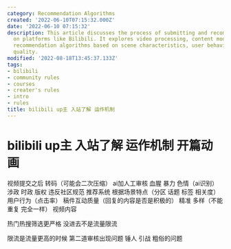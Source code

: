 ```yaml
---
category: Recommendation Algorithms
created: '2022-06-10T07:15:32.000Z'
date: '2022-06-10 07:15:32'
description: This article discusses the process of submitting and recommending videos
  on platforms like Bilibili. It explores video processing, content moderation, and
  recommendation algorithms based on scene characteristics, user behavior, and content
  quality.
modified: '2022-08-18T13:45:37.133Z'
tags:
- bilibili
- community rules
- courses
- creater's rules
- intro
- rules
title: bilibili up主 入站了解 运作机制
---
```


# bilibili up主 入站了解 运作机制 开篇动画

视频提交之后 转码（可能会二次压缩）
ai加人工审核 血腥 暴力 色情（ai识别）
涉政 时政 版权 违反社区规范
推荐系统
根据场景特点（分区 话题 标签 相关度） 用户行为（点击率） 稿件互动质量（回复的内容是否是积极的）
精准 多样（不能重复 完全一样） 视频内容

热门热搜筛选更严格 没进去不是流量限流

限流是流量更高的时候 第二道审核出现问题
锤人 引战 粗俗的问题
